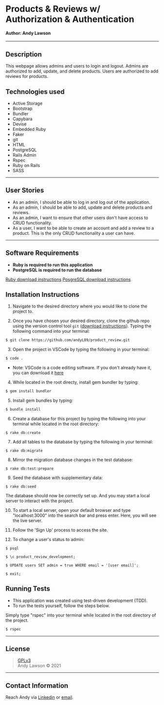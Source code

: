 # Products & Reviews w/ Authorization & Authentication
#### **Author: Andy Lawson**
* * *

## Description

This webpage allows admins and users to login and logout. Admins are authorized to add, update, and delete products. Users are authorized to add reviews for products.

## Technologies used

* Active Storage
* Bootstrap
* Bundler
* Capybara
* Devise
* Embedded Ruby
* Faker
* git
* HTML
* PostgreSQL
* Rails Admin
* Rspec
* Ruby on Rails
* SASS

* * *
## User Stories

* As an admin, I should be able to log in and log out of the application.
* As an admin, I should be able to add, update and delete products and reviews.
* As an admin, I want to ensure that other users don't have access to CRUD functionality.
* As a user, I want to be able to create an account and add a review to a product. This is the only CRUD functionality a user can have.

* * *
## Software Requirements
* **Ruby is required to run this application**
* **PostgreSQL is required to run the database**

 <a href="https://www.learnhowtoprogram.com/ruby-and-rails/getting-started-with-ruby/installing-ruby">Ruby download instructions</a>
  <a href="https://www.learnhowtoprogram.com/ruby-and-rails/getting-started-with-ruby/installing-postgres">PosgreSQL download instructions</a>

## Installation Instructions
1. Navigate to the desired directory where you would like to clone the project to.

2. Once you have chosen your desired directory, clone the github repo using the version control tool `git` (<a href="https://www.learnhowtoprogram.com/introduction-to-programming/getting-started-with-intro-to-programming/git-and-github">download instructions</a>). Typing the following command into your terminal:
```bash
$ git clone https://github.com/andyL89/product_review.git
```
3. Open the project in VSCode by typing the following in your terminal:

``` bash
$ code .
```
* Note: VSCode is a code editing software. If you don't already have it, you can download it <a href="https://code.visualstudio.com/">here</a>

4. While located in the root directy, install gem bundler by typing:

``` bash
$ gem install bundler
```

5. Install gem bundles by typing:

``` bash
$ bundle install
```

6. Create a database for this project by typing the following into your terminal while located in the root directory:
```
$ rake db:create
```

7. Add all tables to the database by typing the following in your terminal:
```
$ rake db:migrate
```

8. Mirror the migration database changes in the test database:
```
$ rake db:test:prepare
```

9. Seed the database with supplementary data:
```
$ rake db:seed
```

The database should now be correctly set up. And you may start a local server to interact with the project.

10. To start a local server, open your default browser and type "localhost:3000" into the search bar and press enter. Here, you will see the live server.

11. Follow the 'Sign Up' process to access the site.

12. To change a user's status to admin:
```
$ psql
```
```
$ \c product_review_development;
```
```
$ UPDATE users SET admin = true WHERE email = '[user email]';
```
```
$ exit;
```

## Running Tests
* This application was created using test-driven development (TDD).
* To run the tests yourself, follow the steps below.

Simply type "rspec" into your terminal while located in the root directory of the project.
``` bash
$ rspec
```
* * *

## License
> [GPLv3](https://choosealicense.com/licenses/gpl-3.0/)\
> Andy Lawson &copy; 2021

* * *

## Contact Information

Reach Andy via <a href="https://www.linkedin.com/in/andrew-lawson-dev/" target="_blank">Linkedin</a> or <a href="alawson89@gmail.com" target="_blank">email</a></li>.
